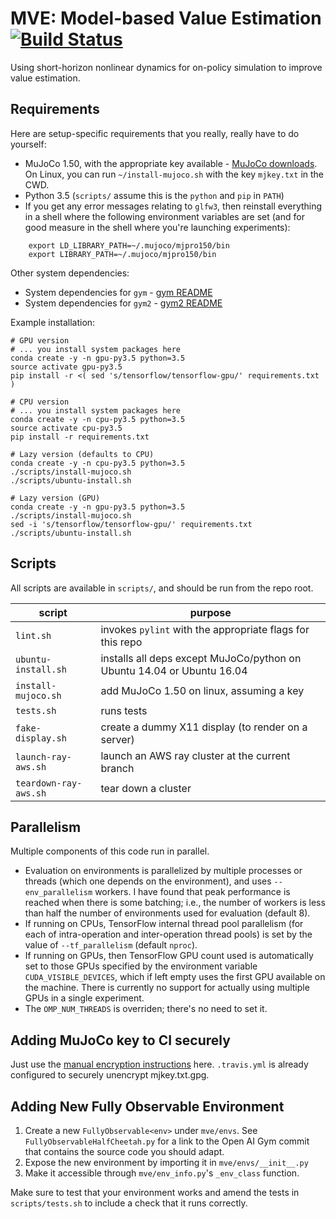 # MVE: Model-based Value Estimation [![Build Status](https://travis-ci.com/vlad17/mve.svg?token=xAqzxKFpxN3pG4om3z4n&branch=master)](https://travis-ci.com/vlad17/mve)

Using short-horizon nonlinear dynamics for on-policy simulation to improve value estimation.

## Requirements

Here are setup-specific requirements that you really, really have to do yourself:

* MuJoCo 1.50, with the appropriate key available - [MuJoCo downloads](https://www.roboti.us/index.html). On Linux, you can run `~/install-mujoco.sh` with the key `mjkey.txt` in the CWD.
* Python 3.5 (`scripts/` assume this is the `python` and `pip` in `PATH`)
* If you get any error messages relating to `glfw3`, then reinstall everything in a shell where the following environment variables are set (and for good measure in the shell where you're launching experiments):

```
    export LD_LIBRARY_PATH=~/.mujoco/mjpro150/bin
    export LIBRARY_PATH=~/.mujoco/mjpro150/bin
```

Other system dependencies:

* System dependencies for `gym` - [gym README](https://github.com/openai/gym/blob/master/README.rst)
* System dependencies for `gym2` - [gym2 README](https://github.com/vlad17/gym2/blob/master/README.md)

Example installation:

    # GPU version
    # ... you install system packages here
    conda create -y -n gpu-py3.5 python=3.5
    source activate gpu-py3.5
    pip install -r <( sed 's/tensorflow/tensorflow-gpu/' requirements.txt )
    
    # CPU version
    # ... you install system packages here
    conda create -y -n cpu-py3.5 python=3.5
    source activate cpu-py3.5
    pip install -r requirements.txt
    
    # Lazy version (defaults to CPU)
    conda create -y -n cpu-py3.5 python=3.5
    ./scripts/install-mujoco.sh
    ./scripts/ubuntu-install.sh
    
    # Lazy version (GPU)
    conda create -y -n gpu-py3.5 python=3.5
    ./scripts/install-mujoco.sh
    sed -i 's/tensorflow/tensorflow-gpu/' requirements.txt
    ./scripts/ubuntu-install.sh
    
## Scripts

All scripts are available in `scripts/`, and should be run from the repo root.

| script | purpose |
| ------ | ------- |
| `lint.sh` | invokes `pylint` with the appropriate flags for this repo |
| `ubuntu-install.sh` | installs all deps except MuJoCo/python on Ubuntu 14.04 or Ubuntu 16.04 |
| `install-mujoco.sh` | add MuJoCo 1.50 on linux, assuming a key |
| `tests.sh` | runs tests |
| `fake-display.sh` | create a dummy X11 display (to render on a server) |
| `launch-ray-aws.sh` | launch an AWS ray cluster at the current branch |
| `teardown-ray-aws.sh` | tear down a cluster |

## Parallelism

Multiple components of this code run in parallel.

* Evaluation on environments is parallelized by multiple processes or threads (which one depends on the environment), and uses `--env_parallelism` workers. I have found that peak performance is reached when there is some batching; i.e., the number of workers is less than half the number of environments used for evaluation (default 8).
* If running on CPUs, TensorFlow internal thread pool parallelism (for each of intra-operation and inter-operation thread pools) is set by the value of `--tf_parallelism` (default `nproc`).
* If running on GPUs, then TensorFlow GPU count used is automatically set to those GPUs specified by the environment variable `CUDA_VISIBLE_DEVICES`, which if left empty uses the first GPU available on the machine. There is currently no support for actually using multiple GPUs in a single experiment.
* The `OMP_NUM_THREADS` is overriden; there's no need to set it.

## Adding MuJoCo key to CI securely

Just use the [manual encryption instructions](https://docs.travis-ci.com/user/encrypting-files/#Manual-Encryption) here. `.travis.yml` is already configured to securely unencrypt mjkey.txt.gpg.

## Adding New Fully Observable Environment

1. Create a new `FullyObservable<env>` under `mve/envs`. See `FullyObservableHalfCheetah.py` for a link to the Open AI Gym commit that contains the source code you should adapt.
2. Expose the new environment by importing it in `mve/envs/__init__.py`
3. Make it accessible through `mve/env_info.py`'s `_env_class` function.

Make sure to test that your environment works and amend the tests in `scripts/tests.sh` to include a check that it runs correctly.

